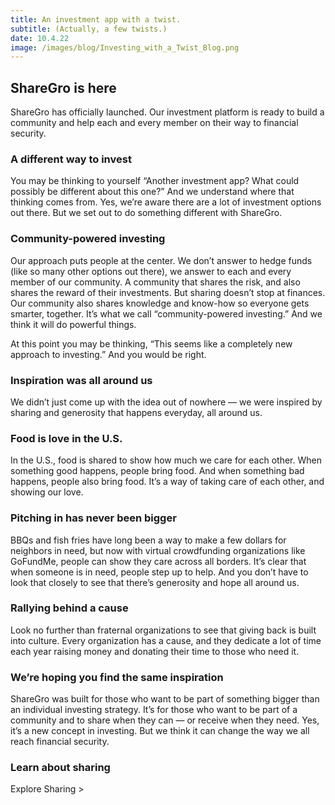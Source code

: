 ```yaml
---
title: An investment app with a twist.
subtitle: (Actually, a few twists.)
date: 10.4.22
image: /images/blog/Investing_with_a_Twist_Blog.png
---
```


## ShareGro is here

ShareGro has officially launched. Our investment platform is ready to build a community and help each and every member on their way to financial security.

### A different way to invest

You may be thinking to yourself “Another investment app? What could possibly be different about this one?” And we understand where that thinking comes from. Yes, we’re aware there are a lot of investment options out there. But we set out to do something different with ShareGro.

### Community-powered investing

Our approach puts people at the center. We don’t answer to hedge funds (like so many other options out there), we answer to each and every member of our community. A community that shares the risk, and also shares the reward of their investments. But sharing doesn’t stop at finances. Our community also shares knowledge and know-how so everyone gets smarter, together. It’s what we call “community-powered investing.” And we think it will do powerful things.

At this point you may be thinking, “This seems like a completely new approach to investing.” And you would be right.


### Inspiration was all around us

We didn’t just come up with the idea out of nowhere — we were inspired by sharing and generosity that happens everyday, all around us.


### Food is love in the U.S.

In the U.S., food is shared to show how much we care for each other. When something good happens, people bring food. And when something bad happens, people also bring food. It’s a way of taking care of each other, and showing our love.


### Pitching in has never been bigger

BBQs and fish fries have long been a way to make a few dollars for neighbors in need, but now with virtual crowdfunding organizations like GoFundMe, people can show they care across all borders. It’s clear that when someone is in need, people step up to help. And you don’t have to look that closely to see that there’s generosity and hope all around us.


### Rallying behind a cause

Look no further than fraternal organizations to see that giving back is built into culture. Every organization has a cause, and they dedicate a lot of time each year raising money and donating their time to those who need it.


### We’re hoping you find the same inspiration

ShareGro was built for those who want to be part of something bigger than an individual investing strategy. It’s for those who want to be part of a community and to share when they can — or receive when they need. Yes, it’s a new concept in investing. But we think it can change the way we all reach financial security.

### Learn about sharing

Explore Sharing >

